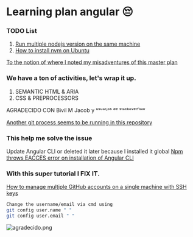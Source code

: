 # Learning plan angular 😔

### TODO List

1. [Run multiple nodejs version on the same machine](https://www.loginradius.com/blog/engineering/run-multiple-nodejs-version-on-the-same-machine/)
2. [How to install nvm on Ubuntu](https://tecadmin.net/how-to-install-nvm-on-ubuntu-20-04/)

[To the notion of where I noted my misadventures of this master plan](https://warp-pancake-fdf.notion.site/Roadmap-Angular-b8490e079d76429c84dd7e50dc957b26)

### We have a ton of activities, let's wrap it up.

1. SEMANTIC HTML & ARIA
2. CSS & PREPROCESSORS

AGRADECIDO CON Bivil M Jacob y ᵘˢᵘᵃʳᶦᵒˢ ᵈᵉ ˢᵗᵃᶜᵏᵒᵛᵉʳᶠˡᵒʷ

[Another git process seems to be running in this repository](https://stackoverflow.com/questions/38004148/another-git-process-seems-to-be-running-in-this-repository)

### This help me solve the issue

Update Angular CLI or deleted it later because I installed it global
[Npm throws EACCES error on installation of Angular CLI](https://stackoverflow.com/questions/42042300/npm-throws-eacces-error-on-installation-of-angular-cli)

### With this super tutorial I FIX IT.

[How to manage multiple GitHub accounts on a single machine with SSH keys](https://www.freecodecamp.org/news/manage-multiple-github-accounts-the-ssh-way-2dadc30ccaca/)

```bash
Change the username/email via cmd using
git config user.name " "
git config user.email " "
```

![agradecido.png](https://pbs.twimg.com/media/FSVmSX9XEAIdBjZ.png)
